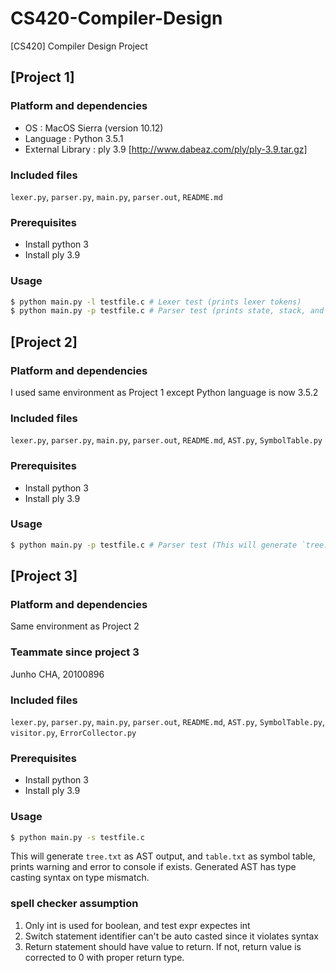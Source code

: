 # CS420-Compiler-Design
[CS420] Compiler Design Project

## [Project 1]
### Platform and dependencies
- OS : MacOS Sierra (version 10.12)
- Language : Python 3.5.1
- External Library : ply 3.9 [http://www.dabeaz.com/ply/ply-3.9.tar.gz]

### Included files
`lexer.py`, `parser.py`, `main.py`, `parser.out`, `README.md`

### Prerequisites
- Install python 3
- Install ply 3.9

### Usage
```sh
$ python main.py -l testfile.c # Lexer test (prints lexer tokens)
$ python main.py -p testfile.c # Parser test (prints state, stack, and action in 퍟parselog.txt)
```

## [Project 2]
### Platform and dependencies
I used same environment as Project 1 except Python language is now 3.5.2

### Included files
`lexer.py`, `parser.py`, `main.py`, `parser.out`, `README.md`, `AST.py`, `SymbolTable.py`

### Prerequisites
- Install python 3
- Install ply 3.9

### Usage
```sh
$ python main.py -p testfile.c # Parser test (This will generate `tree.txt` as AST output, and also `table.txt` as symbol table)
```

## [Project 3]

### Platform and dependencies

Same environment as Project 2

### Teammate since project 3

Junho CHA, 20100896

### Included files

`lexer.py`, `parser.py`, `main.py`, `parser.out`, `README.md`, `AST.py`, `SymbolTable.py`, `visitor.py`, `ErrorCollector.py`

### Prerequisites
- Install python 3
- Install ply 3.9

### Usage

```sh
$ python main.py -s testfile.c
```

This will generate `tree.txt` as AST output, and `table.txt` as symbol table, prints warning and error to console if exists. Generated AST has type casting syntax on type mismatch.

### spell checker assumption

1. Only int is used for boolean, and test expr expectes int
2. Switch statement identifier can't be auto casted since it violates syntax
3. Return statement should have value to return. If not, return value is corrected to 0 with proper return type.
